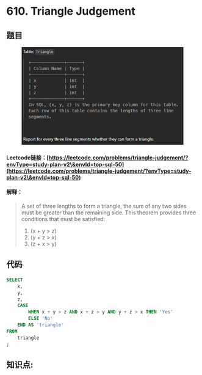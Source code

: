 # 610. Triangle Judgement

## 题目

<figure><img src="../../.gitbook/assets/image (11) (1).png" alt=""><figcaption></figcaption></figure>

#### Leetcode链接：[https://leetcode.com/problems/triangle-judgement/?envType=study-plan-v2\&envId=top-sql-50](https://leetcode.com/problems/triangle-judgement/?envType=study-plan-v2\&envId=top-sql-50)

#### 解释：

> A set of three lengths to form a triangle, the sum of any two sides must be greater than the remaining side. This theorem provides three conditions that must be satisfied:
>
> 1. (x + y > z)
> 2. (y + z > x)
> 3. (z + x > y)

## 代码

```sql
SELECT 
    x,
    y,
    z,
    CASE
        WHEN x + y > z AND x + z > y AND y + z > x THEN 'Yes'
        ELSE 'No'
    END AS 'triangle'
FROM
    triangle
;
```

## **知识点:**&#x20;
